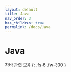 ```yaml
---
layout: default
title: Java
nav_order: 3
has_children: true
permalink: /docs/Java
---
```


# Java

자바 관련 모음
{: .fs-6 .fw-300 }
